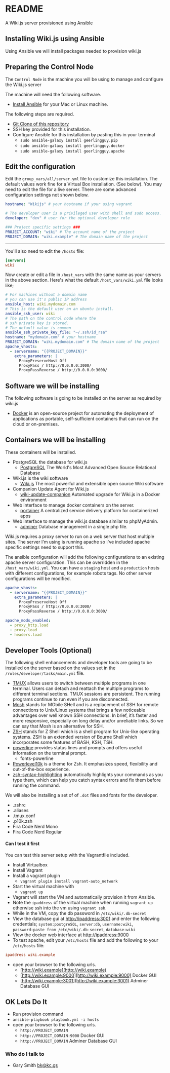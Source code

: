 # README

A Wiki.js server provisioned using Ansible

## Installing Wiki.js using Ansible

Using Ansible we will install packages needed to provision wiki.js

## Preparing the Control Node

The `Control Node` is the machine you will be using to manage and configure the Wiki.js server

The machine will need the following software.

- [Install Ansible](http://docs.ansible.com/ansible/latest/intro_installation.html) for your Mac or Linux machine.

The following steps are required.

- [Git Clone of this repository](https://github.com/kahunacoder/anisble-wikijs)
- SSH key provided for this installation.
- Configure Ansible for this installation by pasting this in your terminal
  - `sudo ansible-galaxy install geerlingguy.pip`
  - `sudo ansible-galaxy install geerlingguy.docker`
  - `sudo ansible-galaxy install geerlingguy.apache`

## Edit the configuration

Edit the `group_vars/all/server.yml` file to customize this installation. The default values work fine for a Virtual Box installation. (See below). You may need to edit the file for a live server. There are some advanced configuration settings not shown below.

```yaml
hostname: "Wikijs" # your hostname if your using vagrant

# The developer user is a privileged user with shell and sudo access.
developer: "dev" # user for the optional developer role

### Project specific settings ###
PROJECT_ACCOUNT: "wiki" # The account name of the project
PROJECT_DOMAIN: "wiki.example" # The domain name of the project
```

---

You'll also need to edit the `/hosts` file:

```ini
[servers]
wiki
```

Now create or edit a file in `/host_vars` with the same name as your servers in the above section. Here's what the default `/host_vars/wiki.yml` file looks like;

```yaml
# For machines without a domain name
# you can use it's public IP address
ansible_host: wiki.mydomain.com
# This is the default user on an ubuntu install.
ansible_ssh_user: wiki
# The path on the control node where the
# ssh private key is stored.
# The default value is common
ansible_ssh_private_key_file: "~/.ssh/id_rsa"
hostname: "mydomain.com" # your hostname
PROJECT_DOMAIN: "wiki.mydomain.com" # The domain name of the project
apache_vhosts:
  - servername: "{{PROJECT_DOMAIN}}"
    extra_parameters: |
      ProxyPreserveHost Off
      ProxyPass / http://0.0.0.0:3000/
      ProxyPassReverse / http://0.0.0.0:3000/
```

## Software we will be installing

The following software is going to be installed on the server as required by wiki.js

- [Docker](https://www.docker.com/use-cases) is an open-source project for automating the deployment of applications as portable, self-sufficient containers that can run on the cloud or on-premises.

## Containers we will be installing

These containers will be installed.

- PostgreSQL the database for wiki.js
  - [PostgreSQL](https://www.postgresql.org/) The World's Most Advanced Open Source Relational Database
- Wiki.js is the wiki software
  - [Wiki.js](https://wiki.js.org/) The most powerful and extensible open source Wiki software
- Companion Update Agent for Wiki.js
  - [wiki-update-companion](https://github.com/Requarks/wiki-update-companion) Automated upgrade for Wiki.js in a Docker environment
- Web interface to manage docker containers on the server.
  - [portainer](https://www.portainer.io/) A centralized service delivery platform for containerized apps
- Web interface to manage the wiki.js database similar to phpMyAdmin.
  - [adminer](https://www.adminer.org/) Database management in a single php file.

Wiki.js requires a proxy server to run on a web server that host multiple sites. The server I'm using is running apache so I've included apache specific settings need to support this.

The ansible configuration will add the following configurations to an existing apache server configuration. This can be overridden in the `/host_vars/wiki.yml`. You can have a `staging` host and a `production` hosts with different configurations, for example robots tags. No other server configurations will be modified.

```yaml
apache_vhosts:
  - servername: "{{PROJECT_DOMAIN}}"
    extra_parameters: |
      ProxyPreserveHost Off
      ProxyPass / http://0.0.0.0:3000/
      ProxyPassReverse / http://0.0.0.0:3000/

apache_mods_enabled:
  - proxy_http.load
  - proxy.load
  - headers.load
```

## Developer Tools (Optional)

The following shell enhancements and developer tools are going to be installed on the server based on the values set in the `/roles/developer/tasks/main.yml` file.

- [TMUX](https://www.nuno-sarmento.com/how-to-install-and-use-tmux-on-ubuntu/) allows users to switch between multiple programs in one terminal. Users can detach and reattach the multiple programs to different terminal sections. TMUX sessions are persistent. The running programs continue to run even if you are disconnected.
- [Mosh](https://linuxhandbook.com/mosh/) stands for MObile SHell and is a replacement of SSH for remote connections to Unix/Linux systems that brings a few noticeable advantages over well known SSH connections. In brief, it’s faster and more responsive, especially on long delay and/or unreliable links. So we can say that Mosh is an alternative for SSH.
- [ZSH](https://www.tecmint.com/install-zsh-in-ubuntu/) stands for Z Shell which is a shell program for Unix-like operating systems. ZSH is an extended version of Bourne Shell which incorporates some features of BASH, KSH, TSH.
- [powerline](https://ubunlog.com/en/powerline-customize-command-line/) provides status lines and prompts and offers useful information on the terminal prompt.
  - fonts-powerline
- [Powerlevel10k](https://dev.to/abdfnx/oh-my-zsh-powerlevel10k-cool-terminal-1no0) is a theme for Zsh. It emphasizes speed, flexibility and out-of-the-box experience.
- [zsh-syntax-highlighting](https://linuxhint.com/enable-syntax-highlighting-zsh/) automatically highlights your commands as you type them, which can help you catch syntax errors and fix them before running the command.

We will also be installing a set of of `.dot` files and fonts for the developer.

- .zshrc
- .aliases
- .tmux.conf
- .p10k.zsh
- Fira Code Nerd Mono
- Fira Code Nerd Regular

#### Can I test it first

You can test this server setup with the Vagrantfile included.

- Install Virtualbox
- Install Vagrant
- Install a vagrant plugin
  - `vagrant plugin install vagrant-auto_network`
- Start the virtual machine with
  - `vagrant up`
- Vagrant will start the VM and automatically provision it from Ansible.
- Note the `ipaddress` of the virtual machine when running `vagrant up` otherwise ssh into the vm using `vagrant ssh`.
- While in the VM, copy the db password in `/etc/wiki/.db-secret`
- View the database gui at [http://ipaddress:3001](http://ipaddress:3001) and enter the following credentials; `system:postgreSQL`, `server:db`, `username:wiki`, `password:paste from /etc/wiki/.db-secret`, `database:wiki`
- View the docker web interface at [http://ipaddress:9000](http://{protainer.HOSTNAME})
- To test apache, edit your `/etc/hosts` file and add the following to your `/etc/hosts` file:

```ini
ipaddress wiki.example
```

- open your browser to the following urls.
  - [http://wiki.example](http://wiki.example)
  - [http://wiki.example:9000](http://wiki.example:9000) Docker GUI
  - [http://wiki.example:3001](http://wiki.example:3001) Adminer Database GUI

## OK Lets Do It

- Run provision command
- `ansible-playbook playbook.yml -i hosts`
- open your browser to the following urls.
  - `http://PROJECT_DOMAIN`
  - `http://PROJECT_DOMAIN:9000` Docker GUI
  - `http://PROJECT_DOMAIN` Adminer Database GUI

### Who do I talk to

- Gary Smith bk@kc.gs
